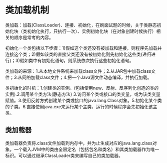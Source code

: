 <!--
 * @Descripttion: 
 * @version: 
 * @Author: 32353
 * @Date: 2021-03-20 14:24:26
 * @LastEditors: 32353
 * @LastEditTime: 2021-03-20 14:24:26
-->

# 类加载机制

类加载：加载(ClassLoader)、连接、初始化，在刷面试题的时候，关于类静态初始化块（类初始化执行，只执行一次）、实例初始化块（在对象创建时候执行）相关的顺序是常考的内容。

初始化一个类包括以下步骤：1)假如这个类还没有被加载和连接，则程序先加载并连接这个类；2)假如该类的直接父类还没有被初始化则先初始化这些类(递归进行)；3)假如类中有初始化语句，则系统依次执行这些初始化语句。

类加载的来源：1.从本地文件系统来加载class文件；2.从JAR包中加载class文件；3.从网络加载class文件；4.把一个Java源文件动态编译，并执行加载。

类初始化的时机：1.创建类的实例。(包括使用new、反射、反序列化创造的类的实例).2.调用某个类方法(静态方法) 3.访问某个类或接口的类变量，或为该类变量赋值。3.使用反射方式创建某个类或接口的java.lang.Class对象。5.初始化某个类的子类。6.直接使用java.exe来运行某个主类，运行的时候程序会先初始化该主类。

## 类加载器

类加载器负责将.class文件加载到内存中，并为止生成对应的java.lang.class对象。一个载入JVM中的类由全限定名（包括包名和类名）和其类加载器作为唯一标识。可以通过继承ClassLoader类来编写自己的类加载器。
